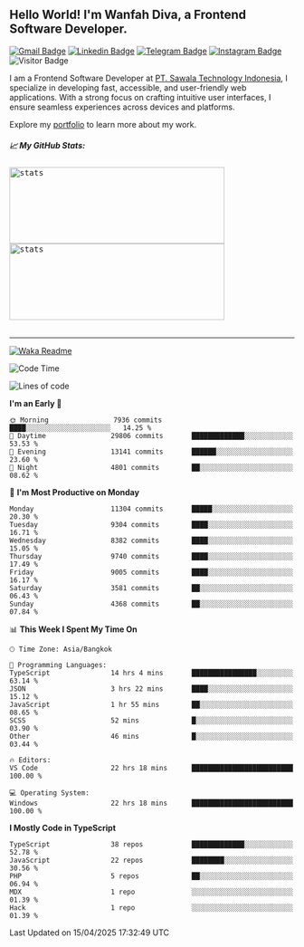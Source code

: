 ## Hello World! I'm Wanfah Diva, a Frontend Software Developer.

[![Gmail Badge](https://img.shields.io/badge/-Gmail-white?style=plastic&logo=Gmail&link=mailto:aditputrafirmansyah@gmail.com)](mailto:wanfahdivaa@gmail.com)
[![Linkedin Badge](https://img.shields.io/badge/-LinkedIn-blue?style=plastic&logo=Linkedin&link=https://www.linkedin.com/in/aditputrafirmansyah/)](https://www.linkedin.com/in/wanfahdiva/)
[![Telegram Badge](https://img.shields.io/badge/-Telegram-blue?style=plastic&logo=telegram&link=https://t.me/Adithya_13)](https://t.me/wanfahdiva)
[![Instagram Badge](https://img.shields.io/badge/-Instagram-white?style=plastic&logo=instagram&link=https://www.instagram.com/adithya_firmansyahputra/)](https://www.instagram.com/wnfhdva/)
![Visitor Badge](https://visitor-badge.laobi.icu/badge?page_id=wanfahdiva.wanfahdiva)

<p>
I am a Frontend Software Developer at <a href="https://sawala/tech" target="_blank">PT. Sawala Technology Indonesia</a>, I specialize in developing fast, accessible, and user-friendly web applications. With a strong focus on crafting intuitive user interfaces, I ensure seamless experiences across devices and platforms.

Explore my <a href="http://wanfahdiva-com.vercel.app/" target="_blank">portfolio</a> to learn more about my work.
</p>

<h5 align="left">
  
📈 **My GitHub Stats:**

</h5>

<div align="left">
<kbd>
  <img height="135em" width="380em" alt="stats" src="https://github-readme-stats-salesp07.vercel.app/api?username=wanfahdiva&count_private=true&show_icons=true&theme=react&rank_icon=github&border_radius=10&hide_title=true"></kbd>
</kbd>
<kbd>
    <img height="135em" width="380em" alt="stats" src="https://github-readme-activity-graph.vercel.app/graph?username=wanfahdiva&theme=react&hide_title=true"></kbd>
</div>

<br />

---

[![Waka Readme](https://github.com/wanfahdiva/wanfahdiva/actions/workflows/waka.yml/badge.svg)](https://github.com/wanfahdiva/wanfahdiva/actions/workflows/waka.yml)

<!--START_SECTION:waka-->
![Code Time](http://img.shields.io/badge/Code%20Time-1%2C892%20hrs%2025%20mins-blue)

![Lines of code](https://img.shields.io/badge/From%20Hello%20World%20I%27ve%20Written-23.9%20million%20lines%20of%20code-blue)

**I'm an Early 🐤** 

```text
🌞 Morning                7936 commits        ████░░░░░░░░░░░░░░░░░░░░░   14.25 % 
🌆 Daytime                29806 commits       █████████████░░░░░░░░░░░░   53.53 % 
🌃 Evening                13141 commits       ██████░░░░░░░░░░░░░░░░░░░   23.60 % 
🌙 Night                  4801 commits        ██░░░░░░░░░░░░░░░░░░░░░░░   08.62 % 
```
📅 **I'm Most Productive on Monday** 

```text
Monday                   11304 commits       █████░░░░░░░░░░░░░░░░░░░░   20.30 % 
Tuesday                  9304 commits        ████░░░░░░░░░░░░░░░░░░░░░   16.71 % 
Wednesday                8382 commits        ████░░░░░░░░░░░░░░░░░░░░░   15.05 % 
Thursday                 9740 commits        ████░░░░░░░░░░░░░░░░░░░░░   17.49 % 
Friday                   9005 commits        ████░░░░░░░░░░░░░░░░░░░░░   16.17 % 
Saturday                 3581 commits        ██░░░░░░░░░░░░░░░░░░░░░░░   06.43 % 
Sunday                   4368 commits        ██░░░░░░░░░░░░░░░░░░░░░░░   07.84 % 
```


📊 **This Week I Spent My Time On** 

```text
🕑︎ Time Zone: Asia/Bangkok

💬 Programming Languages: 
TypeScript               14 hrs 4 mins       ████████████████░░░░░░░░░   63.14 % 
JSON                     3 hrs 22 mins       ████░░░░░░░░░░░░░░░░░░░░░   15.12 % 
JavaScript               1 hr 55 mins        ██░░░░░░░░░░░░░░░░░░░░░░░   08.65 % 
SCSS                     52 mins             █░░░░░░░░░░░░░░░░░░░░░░░░   03.90 % 
Other                    46 mins             █░░░░░░░░░░░░░░░░░░░░░░░░   03.44 % 

🔥 Editors: 
VS Code                  22 hrs 18 mins      █████████████████████████   100.00 % 

💻 Operating System: 
Windows                  22 hrs 18 mins      █████████████████████████   100.00 % 
```

**I Mostly Code in TypeScript** 

```text
TypeScript               38 repos            █████████████░░░░░░░░░░░░   52.78 % 
JavaScript               22 repos            ████████░░░░░░░░░░░░░░░░░   30.56 % 
PHP                      5 repos             ██░░░░░░░░░░░░░░░░░░░░░░░   06.94 % 
MDX                      1 repo              ░░░░░░░░░░░░░░░░░░░░░░░░░   01.39 % 
Hack                     1 repo              ░░░░░░░░░░░░░░░░░░░░░░░░░   01.39 % 
```




 Last Updated on 15/04/2025 17:32:49 UTC
<!--END_SECTION:waka-->
